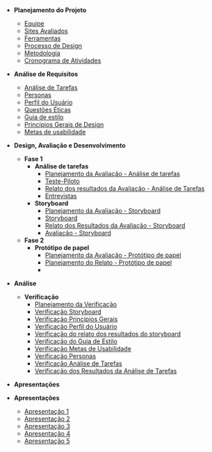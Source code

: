 - **Planejamento do Projeto**
    - [Equipe](planejamentoDoProjeto/equipe.md)
    - [Sites Avaliados](planejamentoDoProjeto/sitesAvaliados.md)
    - [Ferramentas](planejamentoDoProjeto/ferramentas.md)
    - [Processo de Design](planejamentoDoProjeto/processoDesign.md)
    - [Metodologia](planejamentoDoProjeto/metodologias.md)
    - [Cronograma de Atividades](planejamentoDoProjeto/cronogramaAtividades.md)

- **Análise de Requisitos**
    - [Análise de Tarefas](analiseRequisitos/analiseTarefas.md)
    - [Personas](analiseRequisitos/personas.md)
    - [Perfil do Usuário](analiseRequisitos/perfilUsuario.md)
    - [Questões Éticas](analiseRequisitos/questoesEticas.md)
    - [Guia de estilo](analiseRequisitos/guiaEstilo.md)
    - [Princípios Gerais de Design](analiseRequisitos/principios_gerais.md)
    - [Metas de usabilidade](analiseRequisitos/metas_usabilidade.md)

- **Design, Avaliação e Desenvolvimento**
    - **Fase 1**
        - **Análise de tarefas**
            - [Planejamento da Avaliação - Análise de tarefas](design/Fase1/planejAnaliseTarefas.md)
            - [Teste-Piloto](design/Fase1/testepiloto.md)
            - [Relato dos resultados da Avaliação - Análise de Tarefas](design/Fase1/relatoAvaliacao.md)
            - [Entrevistas](design/Fase1/entrevistas.md)
        - **Storyboard**
            - [Planejamento da Avaliação - Storyboard](design/Fase1/planejStoryboard.md)
            - [Storyboard](design/Fase1/storyboard.md)
            - [Relato dos Resultados da Avaliação - Storyboard](design/Fase1/planejRelatoStory.md)
            - [Avaliação - Storyboard](design/Fase1/avaliacaoStoryboard.md)
    - **Fase 2**
        - **Protótipo de papel**
            - [Planejamento da Avaliação - Protótipo de papel](design/Fase2/planejAvalProt.md)
            - [Planejamento do Relato - Protótipo de papel](design/Fase2/planej_relato_prot_papel.md)
            -
- **Análise**
    - **Verificação**
        - [Planejamento da Verificação](verificacao/planejamentoVerificacao.md)
        - [Verificação Storyboard](verificacao/verificacao_storyboard.md)
        - [Verificação Princípios Gerais](verificacao/verificacaoPrinGerais.md)
        - [Verificação Perfil do Usuário](verificacao/verificacaoPerfUsuario.md)
        - [Verificação do relato dos resultados do storyboard](verificacao/verificacao_resultados_storyboard.md)
        - [Verificação do Guia de Estilo](verificacao/verificacaoGuia.md)
        - [Verificação Metas de Usabilidade](verificacao/verificacao_metas_usabilidade.md)
        - [Verificação Personas](verificacao/verificacao_personas.md)
        - [Verificação Análise de Tarefas](verificacao/verificacao_analise_tarefas.md)
        - [Verificação dos Resultados da Análise de Tarefas](verificacao/verificacaoResultadoAnaliseTarefas.md)


- **Apresentações**
- **Apresentações**
    - [Apresentação 1](apresentacoes/apresentacao1.md)
    - [Apresentação 2](apresentacoes/apresentacao2.md)
    - [Apresentação 3](apresentacoes/apresentacao3.md)
    - [Apresentação 4](apresentacoes/apresentacao4.md)
    - [Apresentação 5](apresentacoes/apresentacao5.md)


